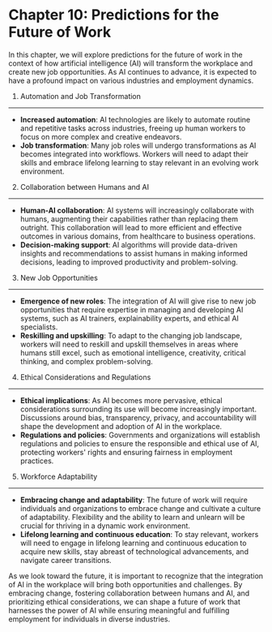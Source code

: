 Chapter 10: Predictions for the Future of Work
==============================================

In this chapter, we will explore predictions for the future of work in the context of how artificial intelligence (AI) will transform the workplace and create new job opportunities. As AI continues to advance, it is expected to have a profound impact on various industries and employment dynamics.

1. Automation and Job Transformation
------------------------------------

* **Increased automation**: AI technologies are likely to automate routine and repetitive tasks across industries, freeing up human workers to focus on more complex and creative endeavors.
* **Job transformation**: Many job roles will undergo transformations as AI becomes integrated into workflows. Workers will need to adapt their skills and embrace lifelong learning to stay relevant in an evolving work environment.

2. Collaboration between Humans and AI
--------------------------------------

* **Human-AI collaboration**: AI systems will increasingly collaborate with humans, augmenting their capabilities rather than replacing them outright. This collaboration will lead to more efficient and effective outcomes in various domains, from healthcare to business operations.
* **Decision-making support**: AI algorithms will provide data-driven insights and recommendations to assist humans in making informed decisions, leading to improved productivity and problem-solving.

3. New Job Opportunities
------------------------

* **Emergence of new roles**: The integration of AI will give rise to new job opportunities that require expertise in managing and developing AI systems, such as AI trainers, explainability experts, and ethical AI specialists.
* **Reskilling and upskilling**: To adapt to the changing job landscape, workers will need to reskill and upskill themselves in areas where humans still excel, such as emotional intelligence, creativity, critical thinking, and complex problem-solving.

4. Ethical Considerations and Regulations
-----------------------------------------

* **Ethical implications**: As AI becomes more pervasive, ethical considerations surrounding its use will become increasingly important. Discussions around bias, transparency, privacy, and accountability will shape the development and adoption of AI in the workplace.
* **Regulations and policies**: Governments and organizations will establish regulations and policies to ensure the responsible and ethical use of AI, protecting workers' rights and ensuring fairness in employment practices.

5. Workforce Adaptability
-------------------------

* **Embracing change and adaptability**: The future of work will require individuals and organizations to embrace change and cultivate a culture of adaptability. Flexibility and the ability to learn and unlearn will be crucial for thriving in a dynamic work environment.
* **Lifelong learning and continuous education**: To stay relevant, workers will need to engage in lifelong learning and continuous education to acquire new skills, stay abreast of technological advancements, and navigate career transitions.

As we look toward the future, it is important to recognize that the integration of AI in the workplace will bring both opportunities and challenges. By embracing change, fostering collaboration between humans and AI, and prioritizing ethical considerations, we can shape a future of work that harnesses the power of AI while ensuring meaningful and fulfilling employment for individuals in diverse industries.
